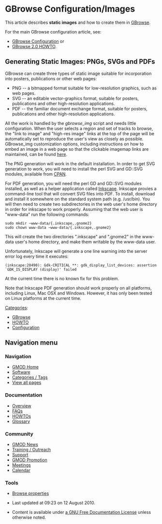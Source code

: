 



<span id="top"></span>




# <span dir="auto">GBrowse Configuration/Images</span>









This article describes **static images** and how to create them in
[GBrowse](../GBrowse.1 "GBrowse").

For the main GBrowse configuration article, see:

- <a href="../GBrowse_Configuration" class="mw-redirect"
  title="GBrowse Configuration">GBrowse Configuration</a> or
- [GBrowse 2.0 HOWTO](../GBrowse_2.0_HOWTO "GBrowse 2.0 HOWTO").

## <span id="Generating_Static_Images:_PNGs.2C_SVGs_and_PDFs" class="mw-headline">Generating Static Images: PNGs, SVGs and PDFs</span>

GBrowse can create three types of static image suitable for
incorporation into posters, publications or other web pages:

- PNG -- a bitmapped format suitable for low-resolution graphics, such
  as web pages.
- SVG -- an editable vector-graphics format, suitable for posters,
  publications and other high-resolution applications.
- PDF -- the familiar document exchange format, suitable for posters,
  publications and other high-resolution applications.

All the work is handled by the *gbrowse_img* script and needs little
configuration. When the user selects a region and set of tracks to
browse, the "link to image" and "high-res image" links at the top of the
page will be automatically set to reproduce the user's view as closely
as possible. GBrowse_img customization options, including instructions
on how to embed an image in a web page so that the clickable imagemap
links are maintained, can be found
<a href="http://www.wormbase.org/db/seq/gbrowse_img"
class="external text" rel="nofollow">here</a>.

The PNG generation will work in the default installation. In order to
get SVG generation to work, you will need to install the perl SVG and
GD::SVG modules, available from
<a href="http://www.cpan.org" class="external text"
rel="nofollow">CPAN</a>.

For PDF generation, you will need the perl GD and GD::SVG modules
installed, as well as a helper application called
<a href="http://www.inkscape.org/index.php" class="external text"
rel="nofollow">Inkscape</a>. Inkscape provies a command-line tool that
will convert SVG files into PDF. To install, download and install it
somewhere on the standard system path (e.g. /usr/bin). You will then
need to create two subdirectories in the web user's home directory in
order for inkscape to work properly. Assuming that the web user is
"www-data" run the following commands:

    sudo mkdir ~www-data/{.inkscape,.gnome2}
    sudo chown www-data ~www-data/{.inkscape,.gnome2}

This will create the two directories ".inkscape" and ".gnome2" in the
www-data user's home directory, and make them writable by the www-data
user.

Unfortunately, Inkscape will generate a one line warning into the server
error log every time it executes:

    (inkscape:28490): Gdk-CRITICAL **: gdk_display_list_devices: assertion `GDK_IS_DISPLAY (display)' failed

At the current time there is no known fix for this problem.

Note that Inkscape PDF generation should work properly on all platforms,
including Linux, Mac OSX and Windows. However, it has only been tested
on Linux platforms at the current time.




[Categories](../Special%253ACategories "Special%253ACategories"):

- [GBrowse](../Category%253AGBrowse "Category%253AGBrowse")
- [HOWTO](../Category%253AHOWTO "Category%253AHOWTO")
- [Configuration](../Category%253AConfiguration "Category%253AConfiguration")






## Navigation menu







<a href="../Main_Page"
style="background-image: url(../../images/GMOD-cogs.png);"
title="Visit the main page"></a>


### Navigation



- <span id="n-GMOD-Home">[GMOD Home](../Main_Page)</span>
- <span id="n-Software">[Software](../GMOD_Components)</span>
- <span id="n-Categories-.2F-Tags">[Categories /
  Tags](../Categories)</span>
- <span id="n-View-all-pages">[View all
  pages](../Special:AllPages)</span>




### Documentation



- <span id="n-Overview">[Overview](../Overview)</span>
- <span id="n-FAQs">[FAQs](../Category%253AFAQ)</span>
- <span id="n-HOWTOs">[HOWTOs](../Category%253AHOWTO)</span>
- <span id="n-Glossary">[Glossary](../Glossary)</span>




### Community



- <span id="n-GMOD-News">[GMOD News](../GMOD_News)</span>
- <span id="n-Training-.2F-Outreach">[Training /
  Outreach](../Training_and_Outreach)</span>
- <span id="n-Support">[Support](../Support)</span>
- <span id="n-GMOD-Promotion">[GMOD Promotion](../GMOD_Promotion)</span>
- <span id="n-Meetings">[Meetings](../Meetings)</span>
- <span id="n-Calendar">[Calendar](../Calendar)</span>




### Tools

- <span id="t-smwbrowselink"><a href="../Special%253ABrowse/GBrowse_Configuration-2FImages"
  rel="smw-browse">Browse properties</a></span>



- <span id="footer-info-lastmod">Last updated at 09:23 on 12 August
  2010.</span>
<!-- - <span id="footer-info-viewcount">26,182 page views.</span> -->
- <span id="footer-info-copyright">Content is available under
  <a href="http://www.gnu.org/licenses/fdl-1.3.html" class="external"
  rel="nofollow">a GNU Free Documentation License</a> unless otherwise
  noted.</span>

<!-- -->



<!-- -->




